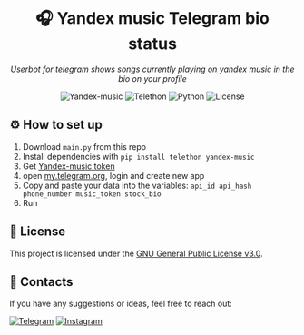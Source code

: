 <h1 align="center">🎧 Yandex music Telegram bio status</h1>
<p align="center"><i>Userbot for telegram shows songs currently playing on yandex music in the bio on your profile</i></p>
<div align="center">
  <img src="https://img.shields.io/badge/Yandex Music-Pip-blue" alt="Yandex-music">
  <img src="https://img.shields.io/badge/Telethon-Pip-blue" alt="Telethon">
  <img src="https://img.shields.io/badge/Python-3.12.2-blue" alt="Python">
  <img src="https://img.shields.io/badge/License-GPL%20v3-blue" alt="License">
</div>

## ⚙️ How to set up

1. Download `main.py` from this repo
2. Install dependencies with `pip install telethon yandex-music`
3. Get [Yandex-music token](https://yandex-music.readthedocs.io/en/main/token.html)
4. open [my.telegram.org](my.telegram.org), login and create new app
5. Copy and paste your data into the variables:
`api_id
   api_hash
   phone_number
   music_token
   stock_bio`
6. Run

## 📃 License

This project is licensed under the [GNU General Public License v3.0](https://github.com/SFmindMAP/Ya.music-bio-status-telegram/blob/main/LICENSE).

## 📕 Contacts
If you have any suggestions or ideas, feel free to reach out:

[![Telegram](https://img.shields.io/badge/Telegram-2376FF?style=for-the-badge&labelColor=white&logo=telegram&logoColor=2376FF)](https://t.me/sf_mindmap1)
[![Instagram](https://img.shields.io/badge/instagram-6A962D?style=for-the-badge&labelColor=white&logo=instagram&logoColor=6A962D)](https://www.instagram.com/sleryfink?igsh=YWlsNDl1bGZqZWQ1)
